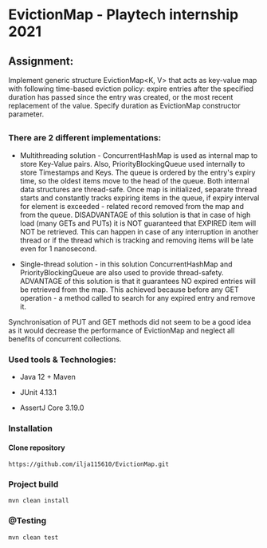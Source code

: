 # EvictionMap - Playtech internship 2021

## Assignment: 
Implement generic structure  EvictionMap<K, V> that acts as key-value map with following time-based eviction
policy:  expire entries after the specified duration has passed since the entry was created,
or the most recent replacement of the value. Specify duration as EvictionMap constructor parameter.

##

### There are 2 different implementations:

* Multithreading solution - ConcurrentHashMap is used as internal map to store Key-Value pairs.
Also, PriorityBlockingQueue used internally to store Timestamps and Keys. The queue is ordered by the entry's expiry time, so the oldest items move to the head of the queue.
  Both internal data structures are thread-safe.
  Once map is initialized, separate thread starts and constantly tracks expiring items in the queue, if expiry interval for element is exceeded - related record removed from the map and from the queue.
  DISADVANTAGE of this solution is that in case of high load (many GETs and PUTs) it is NOT guaranteed that EXPIRED item will NOT be retrieved.
  This can happen in case of any interruption in another thread or if the thread which is tracking and removing items will be late even for 1 nanosecond.
  

* Single-thread solution - in this solution ConcurrentHashMap and PriorityBlockingQueue are also used to provide thread-safety.
ADVANTAGE of this solution is that it guarantees NO expired entries will be retrieved from the map.
  This achieved because before any GET operation - a method called to search for any expired entry and remove it.
  
Synchronisation of PUT and GET methods did not seem to be a good idea as it would decrease the performance of EvictionMap and neglect all benefits of concurrent collections.

### Used tools & Technologies:

* Java 12 + Maven

* JUnit 4.13.1

* AssertJ Core 3.19.0

### Installation 

#### Clone repository 

`https://github.com/ilja115610/EvictionMap.git`

### Project build

`mvn clean install`

### @Testing

`mvn clean test`

